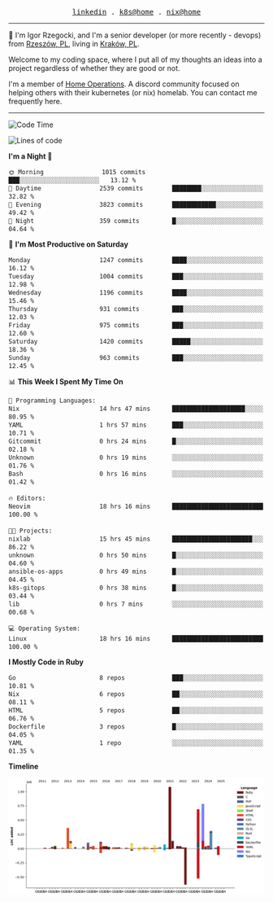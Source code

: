 <p align="center">
  <samp>
    <a href="https://www.linkedin.com/in/ajgon">linkedin</a> .
    <a href="https://github.com/deedee-ops/k8s-gitops">k8s@home</a> .
    <a href="https://github.com/deedee-ops/nixlab">nix@home</a>
  </samp>
</p>

----------------------------------------------------------------

:wave: I'm Igor Rzegocki, and I'm a senior developer (or more recently - devops) from [Rzeszów, PL](https://en.wikipedia.org/wiki/Rzesz%C3%B3w), living in [Kraków, PL](https://en.wikipedia.org/wiki/Krak%C3%B3w).

Welcome to my coding space, where I put all of my thoughts an ideas into a project regardless of whether they are good or not.

I'm a member of [Home Operations](https://discord.gg/home-operations). A discord community focused on helping others with their kubernetes (or nix) homelab. You can contact me frequently here.

----------------------------------------------------------------

<!--START_SECTION:waka-->
![Code Time](http://img.shields.io/badge/Code%20Time-757%20hrs%2038%20mins-blue)

![Lines of code](https://img.shields.io/badge/From%20Hello%20World%20I%27ve%20Written-4.8%20million%20lines%20of%20code-blue)

**I'm a Night 🦉** 

```text
🌞 Morning                1015 commits        ███░░░░░░░░░░░░░░░░░░░░░░   13.12 % 
🌆 Daytime                2539 commits        ████████░░░░░░░░░░░░░░░░░   32.82 % 
🌃 Evening                3823 commits        ████████████░░░░░░░░░░░░░   49.42 % 
🌙 Night                  359 commits         █░░░░░░░░░░░░░░░░░░░░░░░░   04.64 % 
```
📅 **I'm Most Productive on Saturday** 

```text
Monday                   1247 commits        ████░░░░░░░░░░░░░░░░░░░░░   16.12 % 
Tuesday                  1004 commits        ███░░░░░░░░░░░░░░░░░░░░░░   12.98 % 
Wednesday                1196 commits        ████░░░░░░░░░░░░░░░░░░░░░   15.46 % 
Thursday                 931 commits         ███░░░░░░░░░░░░░░░░░░░░░░   12.03 % 
Friday                   975 commits         ███░░░░░░░░░░░░░░░░░░░░░░   12.60 % 
Saturday                 1420 commits        █████░░░░░░░░░░░░░░░░░░░░   18.36 % 
Sunday                   963 commits         ███░░░░░░░░░░░░░░░░░░░░░░   12.45 % 
```


📊 **This Week I Spent My Time On** 

```text
💬 Programming Languages: 
Nix                      14 hrs 47 mins      ████████████████████░░░░░   80.95 % 
YAML                     1 hrs 57 mins       ███░░░░░░░░░░░░░░░░░░░░░░   10.71 % 
Gitcommit                0 hrs 24 mins       █░░░░░░░░░░░░░░░░░░░░░░░░   02.18 % 
Unknown                  0 hrs 19 mins       ░░░░░░░░░░░░░░░░░░░░░░░░░   01.76 % 
Bash                     0 hrs 16 mins       ░░░░░░░░░░░░░░░░░░░░░░░░░   01.42 % 

🔥 Editors: 
Neovim                   18 hrs 16 mins      █████████████████████████   100.00 % 

🐱‍💻 Projects: 
nixlab                   15 hrs 45 mins      ██████████████████████░░░   86.22 % 
unknown                  0 hrs 50 mins       █░░░░░░░░░░░░░░░░░░░░░░░░   04.60 % 
ansible-os-apps          0 hrs 49 mins       █░░░░░░░░░░░░░░░░░░░░░░░░   04.45 % 
k8s-gitops               0 hrs 38 mins       █░░░░░░░░░░░░░░░░░░░░░░░░   03.44 % 
lib                      0 hrs 7 mins        ░░░░░░░░░░░░░░░░░░░░░░░░░   00.68 % 

💻 Operating System: 
Linux                    18 hrs 16 mins      █████████████████████████   100.00 % 
```

**I Mostly Code in Ruby** 

```text
Go                       8 repos             ███░░░░░░░░░░░░░░░░░░░░░░   10.81 % 
Nix                      6 repos             ██░░░░░░░░░░░░░░░░░░░░░░░   08.11 % 
HTML                     5 repos             ██░░░░░░░░░░░░░░░░░░░░░░░   06.76 % 
Dockerfile               3 repos             █░░░░░░░░░░░░░░░░░░░░░░░░   04.05 % 
YAML                     1 repo              ░░░░░░░░░░░░░░░░░░░░░░░░░   01.35 % 
```



**Timeline**

![Lines of Code chart](https://raw.githubusercontent.com/ajgon/ajgon/master/assets/bar_graph.png)


<!--END_SECTION:waka-->
